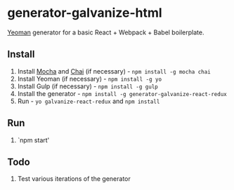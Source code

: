 # generator-galvanize-html

[Yeoman](http://yeoman.io) generator for a basic React + Webpack + Babel boilerplate.

## Install

1. Install [Mocha](http://mochajs.org/) and [Chai](http://chaijs.com/) (if necessary) - `npm install -g mocha chai`
1. Install Yeoman (if necessary) - `npm install -g yo`
1. Install Gulp (if necessary) - `npm install -g gulp`
1. Install the generator - `npm install -g generator-galvanize-react-redux`
1. Run - `yo galvanize-react-redux` and `npm install`

## Run

1. `npm start'

## Todo

1. Test various iterations of the generator
